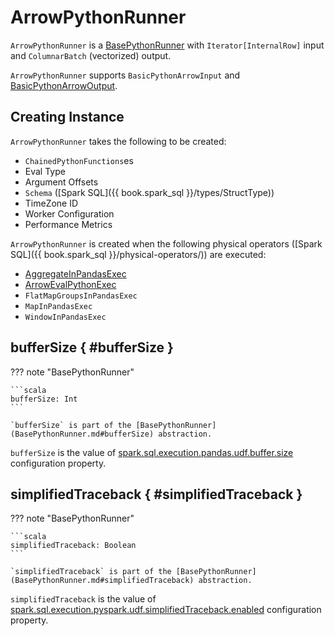 # ArrowPythonRunner

`ArrowPythonRunner` is a [BasePythonRunner](BasePythonRunner.md) with `Iterator[InternalRow]` input and `ColumnarBatch` (vectorized) output.

`ArrowPythonRunner` supports `BasicPythonArrowInput` and [BasicPythonArrowOutput](BasicPythonArrowOutput.md).

## Creating Instance

`ArrowPythonRunner` takes the following to be created:

* <span id="funcs"> `ChainedPythonFunctions`es
* <span id="evalType"> Eval Type
* <span id="argOffsets"> Argument Offsets
* <span id="schema"> `Schema` ([Spark SQL]({{ book.spark_sql }}/types/StructType))
* <span id="timeZoneId"> TimeZone ID
* <span id="workerConf"> Worker Configuration
* <span id="pythonMetrics"> Performance Metrics

`ArrowPythonRunner` is created when the following physical operators ([Spark SQL]({{ book.spark_sql }}/physical-operators/)) are executed:

* [AggregateInPandasExec](../sql/AggregateInPandasExec.md)
* [ArrowEvalPythonExec](../sql/ArrowEvalPythonExec.md)
* `FlatMapGroupsInPandasExec`
* `MapInPandasExec`
* `WindowInPandasExec`

## bufferSize { #bufferSize }

??? note "BasePythonRunner"

    ```scala
    bufferSize: Int
    ```

    `bufferSize` is part of the [BasePythonRunner](BasePythonRunner.md#bufferSize) abstraction.

`bufferSize` is the value of [spark.sql.execution.pandas.udf.buffer.size](../configuration-properties/index.md#spark.sql.execution.pandas.udf.buffer.size) configuration property.

## simplifiedTraceback { #simplifiedTraceback }

??? note "BasePythonRunner"

    ```scala
    simplifiedTraceback: Boolean
    ```

    `simplifiedTraceback` is part of the [BasePythonRunner](BasePythonRunner.md#simplifiedTraceback) abstraction.

`simplifiedTraceback` is the value of [spark.sql.execution.pyspark.udf.simplifiedTraceback.enabled](../configuration-properties/index.md#spark.sql.execution.pyspark.udf.simplifiedTraceback.enabled) configuration property.
